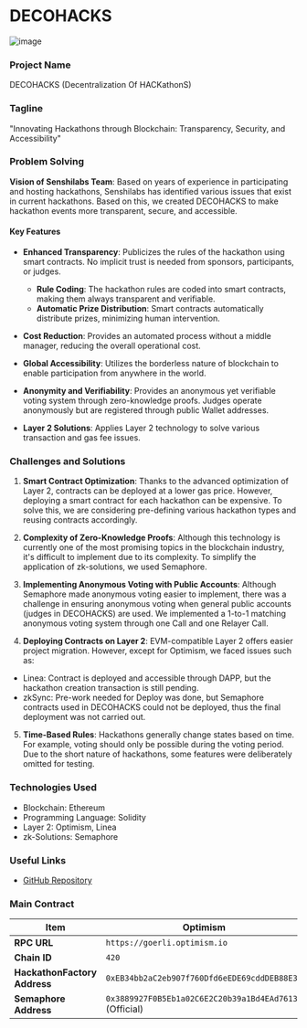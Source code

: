 # DECOHACKS

![image](https://github.com/senshilabs/decohacks-proto/assets/10369528/a2aa5507-42f8-4bd8-ae75-808ede6c0211)


### Project Name
DECOHACKS (Decentralization Of HACKathonS)

### Tagline
"Innovating Hackathons through Blockchain: Transparency, Security, and Accessibility"

### Problem Solving
**Vision of Senshilabs Team**: Based on years of experience in participating and hosting hackathons, Senshilabs has identified various issues that exist in current hackathons. Based on this, we created DECOHACKS to make hackathon events more transparent, secure, and accessible.

#### Key Features

- **Enhanced Transparency**: Publicizes the rules of the hackathon using smart contracts. No implicit trust is needed from sponsors, participants, or judges.
  
  - **Rule Coding**: The hackathon rules are coded into smart contracts, making them always transparent and verifiable.
  - **Automatic Prize Distribution**: Smart contracts automatically distribute prizes, minimizing human intervention.
  
- **Cost Reduction**: Provides an automated process without a middle manager, reducing the overall operational cost.
  
- **Global Accessibility**: Utilizes the borderless nature of blockchain to enable participation from anywhere in the world.

- **Anonymity and Verifiability**: Provides an anonymous yet verifiable voting system through zero-knowledge proofs. Judges operate anonymously but are registered through public Wallet addresses.

- **Layer 2 Solutions**: Applies Layer 2 technology to solve various transaction and gas fee issues.

### Challenges and Solutions

1. **Smart Contract Optimization**: Thanks to the advanced optimization of Layer 2, contracts can be deployed at a lower gas price. However, deploying a smart contract for each hackathon can be expensive. To solve this, we are considering pre-defining various hackathon types and reusing contracts accordingly.

2. **Complexity of Zero-Knowledge Proofs**: Although this technology is currently one of the most promising topics in the blockchain industry, it's difficult to implement due to its complexity. To simplify the application of zk-solutions, we used Semaphore.

3. **Implementing Anonymous Voting with Public Accounts**: Although Semaphore made anonymous voting easier to implement, there was a challenge in ensuring anonymous voting when general public accounts (judges in DECOHACKS) are used. We implemented a 1-to-1 matching anonymous voting system through one Call and one Relayer Call.

4. **Deploying Contracts on Layer 2**: EVM-compatible Layer 2 offers easier project migration. However, except for Optimism, we faced issues such as:
- Linea: Contract is deployed and accessible through DAPP, but the hackathon creation transaction is still pending.
- zkSync: Pre-work needed for Deploy was done, but Semaphore contracts used in DECOHACKS could not be deployed, thus the final deployment was not carried out.

5. **Time-Based Rules**: Hackathons generally change states based on time. For example, voting should only be possible during the voting period. Due to the short nature of hackathons, some features were deliberately omitted for testing.

### Technologies Used
- Blockchain: Ethereum
- Programming Language: Solidity
- Layer 2: Optimism, Linea
- zk-Solutions: Semaphore

### Useful Links
- [GitHub Repository](https://github.com/senshilabs/decohacks-proto)



### Main Contract 

| Item | Optimism | Linea |
|------|----------|-------|
| **RPC URL** | `https://goerli.optimism.io` | `https://rpc.goerli.linea.build` |
| **Chain ID** | `420` | `59140` |
| **HackathonFactory Address** | `0xEB34bb2aC2eb907f760Dfd6eEDE69cddDEB88E32` | `0x08e2d1cc528f44b48D0A50A30E11dcb227170771` |
| **Semaphore Address** | `0x3889927F0B5Eb1a02C6E2C20b39a1Bd4EAd76131` (Official) | `0x31E4CA436707166315734Ed62f59a36Cc1132483` (Manually Deployed) |
